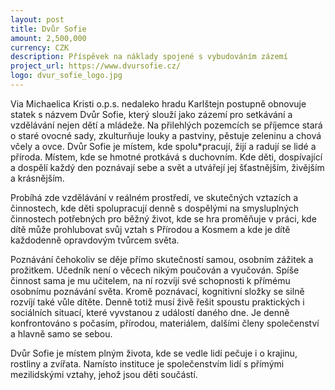 ```yaml
---
layout: post
title: Dvůr Sofie
amount: 2,500,000
currency: CZK
description: Příspěvek na náklady spojené s vybudováním zázemí
project_url: https://www.dvursofie.cz/ 
logo: dvur_sofie_logo.jpg
---
```


Via Michaelica Kristi o.p.s. nedaleko hradu Karlštejn postupně obnovuje statek s názvem Dvůr Sofie, který slouží jako zázemí pro setkávání a vzdělávání nejen dětí a mládeže. Na přilehlých pozemcích se příjemce stará o staré ovocné sady, zkulturňuje louky a pastviny, pěstuje zeleninu a chová včely a ovce. Dvůr Sofie  je místem, kde spolu*pracují, žijí a radují se lidé a příroda. Místem, kde se hmotné protkává s duchovním. Kde děti, dospívající a dospělí každý den poznávají sebe a svět a utvářejí jej šťastnějším, živějším a krásnějším.

Probíhá zde vzdělávání v reálném prostředí, ve skutečných vztazích a činnostech, kde děti spolupracují denně s dospělými na smysluplných činnostech potřebných pro běžný život, kde se hra proměňuje v práci, kde dítě může prohlubovat svůj vztah s Přírodou a Kosmem a kde je dítě každodenně opravdovým tvůrcem světa. 

Poznávání čehokoliv se děje přímo skutečností samou, osobním zážitek a prožitkem. Učedník není o věcech nikým poučován a vyučován. Spíše činnost sama je mu učitelem, na ní rozvíjí své schopnosti k přímému osobnímu poznávání světa. Kromě poznávací, kognitivní složky se silně rozvíjí také vůle dítěte. Denně totiž musí živě řešit spoustu praktických i sociálních situací, které vyvstanou z událostí daného dne. Je denně konfrontováno s počasím, přírodou, materiálem, dalšími členy společenství a hlavně samo se sebou.
  
Dvůr Sofie je místem plným života, kde se vedle lidí pečuje i o krajinu, rostliny a zvířata. Namísto instituce je společenstvím lidí s přímými mezilidskými vztahy, jehož jsou děti součástí.
